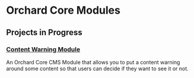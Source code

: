 # Orchard Core Modules

## Projects in Progress

### [Content Warning Module](https://github.com/DrewBrasher/OrchardCoreModules/tree/main/DrewBrasher.OrchardCore.ContentWarning)
An Orchard Core CMS Module that allows you to put a content warning around some content so that users can decide if they want to see it or not.
